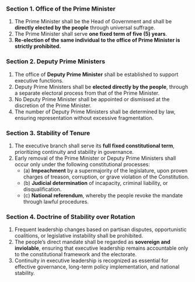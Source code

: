 ### Section 1. Office of the Prime Minister

1. The Prime Minister shall be the Head of Government and shall be **directly elected by the people** through universal suffrage.
2. The Prime Minister shall serve **one fixed term of five (5) years**.
3. **Re-election of the same individual to the office of Prime Minister is strictly prohibited.**
### Section 2. Deputy Prime Ministers

1. The office of **Deputy Prime Minister** shall be established to support executive functions.
2. Deputy Prime Ministers shall be **elected directly by the people**, through a separate electoral process from that of the Prime Minister.
3. No Deputy Prime Minister shall be appointed or dismissed at the discretion of the Prime Minister.
4. The number of Deputy Prime Ministers shall be determined by law, ensuring representation without excessive fragmentation.
### Section 3. Stability of Tenure

1. The executive branch shall serve its **full fixed constitutional term**, prioritizing continuity and stability in governance.
2. Early removal of the Prime Minister or Deputy Prime Ministers shall occur only under the following constitutional processes:
    - (a) **Impeachment** by a supermajority of the legislature, upon proven charges of treason, corruption, or grave violation of the Constitution.
    - (b) **Judicial determination** of incapacity, criminal liability, or disqualification.
    - (c) **National referendum**, whereby the people revoke the mandate through lawful procedures.
### Section 4. Doctrine of Stability over Rotation

1. Frequent leadership changes based on partisan disputes, opportunistic coalitions, or legislative instability shall be prohibited.
2. The people’s direct mandate shall be regarded as **sovereign and inviolable**, ensuring that executive leadership remains accountable only to the constitutional framework and the electorate.
3. Continuity in executive leadership is recognized as essential for effective governance, long-term policy implementation, and national stability.